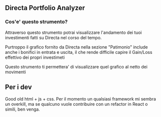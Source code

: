 ## Directa Portfolio Analyzer

### Cos'e' questo strumento?
Attraverso questo strumento potrai visualizzare l'andamento dei tuoi investimenti fatti su Directa nel corso del tempo.

Purtroppo il grafico fornito da Directa nella sezione "Patimonio" include anche i bonifici in entrata e uscita, il che rende difficile capire il Gain/Loss effettivo dei propri investimeti

Questo strumento ti permettera' di visualizzare quel grafico al netto dei movimenti


## Per i dev

Good old html + js + css.
Per il momento un qualsiasi framework mi sembra un overkill, ma se qualcuno vuole contribuire con un refactor in React o simili, ben venga.